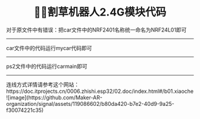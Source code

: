 # <center>🚀🚀割草机器人2.4G模块代码<center/>
对于原文件中有错误：把car文件中的NRF2401名称统一命名为NRF24L01即可
<hr>
car文件中的代码运行mycar代码即可
<hr>
ps2文件中的代码运行carmain即可
<hr>
连线方式详情请参考这个网站：https://doc.itprojects.cn/0006.zhishi.esp32/02.doc/index.html#/b01.xiaoche
<br>
![image](https://github.com/Maker-AR-organization/signal/assets/119086602/b80da420-b7e2-40d9-9a25-f30074221c35)



